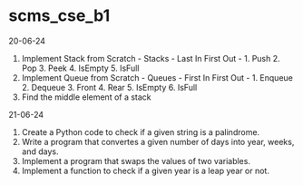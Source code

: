 # scms_cse_b1
20-06-24
1. Implement Stack from Scratch - Stacks - Last In First Out - 1. Push 2. Pop 3. Peek 4. IsEmpty 5. IsFull
2. Implement Queue from Scratch - Queues - First In First Out - 1. Enqueue 2. Dequeue 3. Front 4. Rear 5. IsEmpty 6. IsFull
3. Find the middle element of a stack

21-06-24
1. Create a Python code to check if a given string is a palindrome.
2. Write a program that convertes a given number of days into year, weeks, and days.
3. Implement a program that swaps the values of two variables.
4. Implement a function to check if a given year is a leap year or not.
